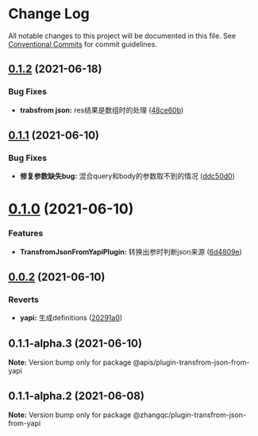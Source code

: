 # Change Log

All notable changes to this project will be documented in this file.
See [Conventional Commits](https://conventionalcommits.org) for commit guidelines.

## [0.1.2](https://github.com/kkaaddff/moon-private/compare/@apis/plugin-transfrom-json-from-yapi@0.1.1...@apis/plugin-transfrom-json-from-yapi@0.1.2) (2021-06-18)


### Bug Fixes

* **trabsfrom json:** res结果是数组时的处理 ([48ce60b](https://github.com/kkaaddff/moon-private/commit/48ce60b5207a76300d944c1f625a0866ca09ef8e))





## [0.1.1](https://github.com/kkaaddff/moon-private/compare/@apis/plugin-transfrom-json-from-yapi@0.1.0...@apis/plugin-transfrom-json-from-yapi@0.1.1) (2021-06-10)


### Bug Fixes

* **修复参数缺失bug:** 混合query和body的参数取不到的情况 ([ddc50d0](https://github.com/kkaaddff/moon-private/commit/ddc50d0ee1f1f1bbc840d073509f44f826f7ff15))





# [0.1.0](https://github.com/kkaaddff/moon-private/compare/@apis/plugin-transfrom-json-from-yapi@0.0.2...@apis/plugin-transfrom-json-from-yapi@0.1.0) (2021-06-10)


### Features

* **TransfromJsonFromYapiPlugin:** 转换出参时判断json来源 ([6d4809e](https://github.com/kkaaddff/moon-private/commit/6d4809e0abaec4f8df5e2d9ed343add6a83de90e))





## [0.0.2](https://github.com/kkaaddff/moon-private/compare/@apis/plugin-transfrom-json-from-yapi@0.1.1-alpha.3...@apis/plugin-transfrom-json-from-yapi@0.0.2) (2021-06-10)


### Reverts

* **yapi:** 生成definitions ([20291a0](https://github.com/kkaaddff/moon-private/commit/20291a0826df9afbb7b04b9a3d022dfb104936ca))





## 0.1.1-alpha.3 (2021-06-10)

**Note:** Version bump only for package @apis/plugin-transfrom-json-from-yapi





## 0.1.1-alpha.2 (2021-06-08)

**Note:** Version bump only for package @zhangqc/plugin-transfrom-json-from-yapi
